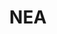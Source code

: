---
lastmod: '2025-04-06T06:05:20+00:00'
latitude: -31.244175
layout: suburb
longitude: 150.457901
postcode: '2381'
state: NSW
title: NEA
url: /nsw/nea/
---